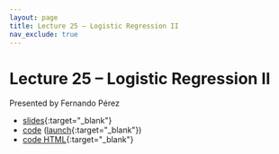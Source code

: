 ```yaml
---
layout: page
title: Lecture 25 – Logistic Regression II
nav_exclude: true
---
```


# Lecture 25 – Logistic Regression II

Presented by Fernando Pérez

- [slides](https://docs.google.com/presentation/d/15S0oBS_HA_okqR2DX2PWElghdPEFB3L39umw1xLvIKU){:target="_blank"}
- [code](https://github.com/DS-100/fa22/blob/main/lec/lec25/lec25.ipynb) ([launch](https://data100.datahub.berkeley.edu/hub/user-redirect/git-sync?repo=https://github.com/DS-100/fa22&subPath=lec/lec25/){:target="_blank"})
- [code HTML](../../resources/assets/lectures/lec25/lec25.html){:target="_blank"}
<!--
- [recording](https://youtu.be/RLQ2Qzx9f1Q){:target="_blank"}
--> 

<!-- A reminder – the right column of the table below contains _Quick Checks_. These are **not** required but suggested to help you check your understanding.

<table>
<colgroup>
<col style="width: 25%" />
<col style="width: 25%" />
<col style="width: 25%" />
</colgroup>
<thead>
<tr class="header">
<th></th>
<th>Video</th>
<th>Quick Check</th>
</tr>
</thead>
<tbody>
<tr>
<td><strong>25.1</strong> <br />A big picture overview of inference. Parameters and estimators. Bias and variance of estimators. The sample mean estimator.</td>
<td><iframe width="300" height="" src="https://youtube.com/embed/7CFNCia9x3g" frameborder="0" allow="accelerometer; autoplay; encrypted-media; gyroscope; picture-in-picture" allowfullscreen=""></iframe></td>
<td><a href="https://forms.gle/mjmc8KUf9bhPPSBv8" target="\_blank">25.1</a></td>
</tr>
<tr>
<td><strong>25.2</strong> <br />Using bootstrap resampling in order to estimate the sampling distribution of an estimator.</td>
<td><iframe width="300" height="" src="https://youtube.com/embed/p6eGLfF89DY" frameborder="0" allow="accelerometer; autoplay; encrypted-media; gyroscope; picture-in-picture" allowfullscreen=""></iframe></td>
<td><a href="https://forms.gle/y21d1wjiD9JRB6iw5" target="\_blank">25.2</a></td>
</tr>
<tr>
<td><strong>25.3</strong> <br />Defining confidence intervals more generally. Describing and demoing how we can use the bootstrap to create confidence intervals for population parameters.</td>
<td><iframe width="300" height="" src="https://youtube.com/embed/c5dILDmjFQc" frameborder="0" allow="accelerometer; autoplay; encrypted-media; gyroscope; picture-in-picture" allowfullscreen=""></iframe></td>
<td><a href="https://forms.gle/6YotkhNf5SnyzRGZ6" target="\_blank">25.3</a></td>
</tr>
<tr>
<td><strong>25.4</strong> <br />The assumptions we make when modeling with linear regression..</td>
<td><iframe width="300" height="" src="https://youtube.com/embed/U9ycI18u3mc" frameborder="0" allow="accelerometer; autoplay; encrypted-media; gyroscope; picture-in-picture" allowfullscreen=""></iframe></td>
<td><a href="https://forms.gle/Urfp6t9iqtCyiv589" target="\_blank">25.4</a></td>
</tr>
<tr>
<td><strong>25.5</strong> <br />Using the bootstrap to estimate the sampling distributions of parameters in a linear regression model. Inference for the true slope of a feature.</td>
<td><iframe width="300" height="" src="https://youtube.com/embed/phgDWSBWgDA" frameborder="0" allow="accelerometer; autoplay; encrypted-media; gyroscope; picture-in-picture" allowfullscreen=""></iframe></td>
<td><a href="https://forms.gle/NKhCWePxLitCEib39" target="\_blank">25.5</a></td>
</tr>
<tr>
<td><strong>25.6</strong> <br />Multicollinearity, and its impacts on the interpretability of the parameters of our model. A summary of the lecture, and a brief overview of the ML taxonomy.</td>
<td><iframe width="300" height="" src="https://youtube.com/embed/aw7DjnILY0c" frameborder="0" allow="accelerometer; autoplay; encrypted-media; gyroscope; picture-in-picture" allowfullscreen=""></iframe></td>
<td><a href="https://forms.gle/e4SYzXWF3h8M6tr18" target="\_blank">25.6</a></td>
</tr>
</tbody></table>
-->